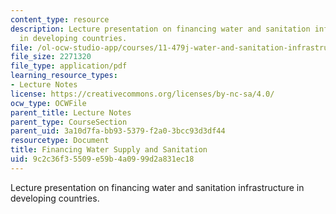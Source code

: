```yaml
---
content_type: resource
description: Lecture presentation on financing water and sanitation infrastructure
  in developing countries.
file: /ol-ocw-studio-app/courses/11-479j-water-and-sanitation-infrastructure-in-developing-countries-spring-2007/9c2c36f35509e59b4a0999d2a831ec18_lect11.pdf
file_size: 2271320
file_type: application/pdf
learning_resource_types:
- Lecture Notes
license: https://creativecommons.org/licenses/by-nc-sa/4.0/
ocw_type: OCWFile
parent_title: Lecture Notes
parent_type: CourseSection
parent_uid: 3a10d7fa-bb93-5379-f2a0-3bcc93d3df44
resourcetype: Document
title: Financing Water Supply and Sanitation
uid: 9c2c36f3-5509-e59b-4a09-99d2a831ec18
---
```

Lecture presentation on financing water and sanitation infrastructure in developing countries.
